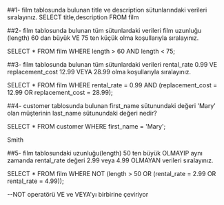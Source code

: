 ##1- film tablosunda bulunan title ve description sütunlarındaki verileri sıralayınız.
SELECT title,description FROM film 

##2- film tablosunda bulunan tüm sütunlardaki verileri film uzunluğu (length) 60 dan büyük VE 75 ten küçük olma koşullarıyla sıralayınız.

SELECT * FROM film 
WHERE length > 60 AND length < 75;

##3- film tablosunda bulunan tüm sütunlardaki verileri rental_rate 0.99 VE replacement_cost 12.99 VEYA 28.99 olma koşullarıyla sıralayınız.

SELECT * FROM film 
WHERE rental_rate = 0.99 AND (replacement_cost = 12.99 OR replacement_cost = 28.99);


##4- customer tablosunda bulunan first_name sütunundaki değeri 'Mary' olan müşterinin last_name sütunundaki değeri nedir?

SELECT * FROM customer
WHERE first_name = 'Mary';

Smith


##5- film tablosundaki uzunluğu(length) 50 ten büyük OLMAYIP aynı zamanda rental_rate değeri 2.99 veya 4.99 OLMAYAN verileri sıralayınız.

SELECT * FROM film
WHERE NOT (length > 50 OR (rental_rate = 2.99 OR rental_rate = 4.99));

--NOT operatörü VE ve VEYA'yı birbirine çeviriyor
